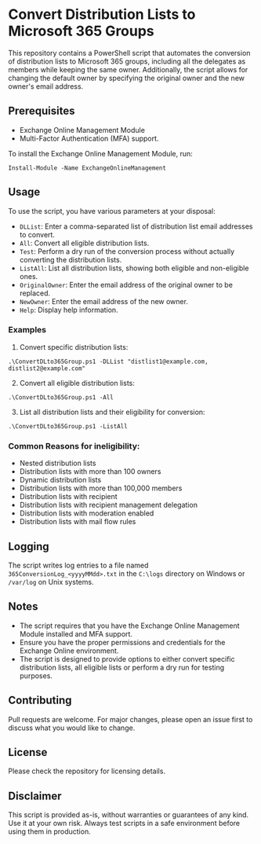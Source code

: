 # Convert Distribution Lists to Microsoft 365 Groups

This repository contains a PowerShell script that automates the conversion of distribution lists to Microsoft 365 groups, including all the delegates as members while keeping the same owner. Additionally, the script allows for changing the default owner by specifying the original owner and the new owner's email address.

## Prerequisites

- Exchange Online Management Module
- Multi-Factor Authentication (MFA) support.

To install the Exchange Online Management Module, run:

``` 
Install-Module -Name ExchangeOnlineManagement
```

## Usage

To use the script, you have various parameters at your disposal:

- `DLList`: Enter a comma-separated list of distribution list email addresses to convert.
- `All`: Convert all eligible distribution lists.
- `Test`: Perform a dry run of the conversion process without actually converting the distribution lists.
- `ListAll`: List all distribution lists, showing both eligible and non-eligible ones.
- `OriginalOwner`: Enter the email address of the original owner to be replaced.
- `NewOwner`: Enter the email address of the new owner.
- `Help`: Display help information.

### Examples

1. Convert specific distribution lists:

``` 
.\ConvertDLto365Group.ps1 -DLList "distlist1@example.com, distlist2@example.com"

```


2. Convert all eligible distribution lists:
```
.\ConvertDLto365Group.ps1 -All
```

3. List all distribution lists and their eligibility for conversion:
```
.\ConvertDLto365Group.ps1 -ListAll
```

### Common Reasons for ineligibility:

 - Nested distribution lists
 - Distribution lists with more than 100 owners
 - Dynamic distribution lists
 - Distribution lists with more than 100,000 members
 - Distribution lists with recipient
 - Distribution lists with recipient management delegation
 - Distribution lists with moderation enabled
 - Distribution lists with mail flow rules

## Logging

The script writes log entries to a file named `365ConversionLog_<yyyyMMdd>.txt` in the `C:\logs` directory on Windows or `/var/log` on Unix systems.

## Notes

- The script requires that you have the Exchange Online Management Module installed and MFA support.
- Ensure you have the proper permissions and credentials for the Exchange Online environment.
- The script is designed to provide options to either convert specific distribution lists, all eligible lists or perform a dry run for testing purposes.

## Contributing

Pull requests are welcome. For major changes, please open an issue first to discuss what you would like to change.

## License

Please check the repository for licensing details.

## Disclaimer

This script is provided as-is, without warranties or guarantees of any kind. Use it at your own risk. Always test scripts in a safe environment before using them in production.
